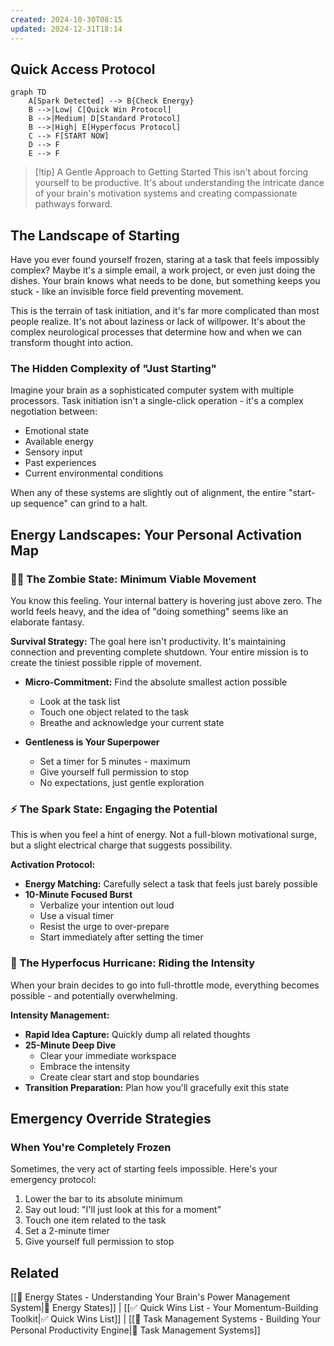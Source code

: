```yaml
---
created: 2024-10-30T08:15
updated: 2024-12-31T18:14
---
```


## Quick Access Protocol
```mermaid
graph TD
    A[Spark Detected] --> B{Check Energy}
    B -->|Low| C[Quick Win Protocol]
    B -->|Medium| D[Standard Protocol]
    B -->|High| E[Hyperfocus Protocol]
    C --> F[START NOW]
    D --> F
    E --> F
```

> [!tip] A Gentle Approach to Getting Started
> This isn't about forcing yourself to be productive. It's about understanding the intricate dance of your brain's motivation systems and creating compassionate pathways forward.

## The Landscape of Starting

Have you ever found yourself frozen, staring at a task that feels impossibly complex? Maybe it's a simple email, a work project, or even just doing the dishes. Your brain knows what needs to be done, but something keeps you stuck - like an invisible force field preventing movement.

This is the terrain of task initiation, and it's far more complicated than most people realize. It's not about laziness or lack of willpower. It's about the complex neurological processes that determine how and when we can transform thought into action.

### The Hidden Complexity of "Just Starting"

Imagine your brain as a sophisticated computer system with multiple processors. Task initiation isn't a single-click operation - it's a complex negotiation between:
- Emotional state
- Available energy
- Sensory input
- Past experiences
- Current environmental conditions

When any of these systems are slightly out of alignment, the entire "start-up sequence" can grind to a halt.

## Energy Landscapes: Your Personal Activation Map

### 🧟‍♂️ The Zombie State: Minimum Viable Movement

You know this feeling. Your internal battery is hovering just above zero. The world feels heavy, and the idea of "doing something" seems like an elaborate fantasy.

**Survival Strategy:**
The goal here isn't productivity. It's maintaining connection and preventing complete shutdown. Your entire mission is to create the tiniest possible ripple of movement.

- **Micro-Commitment:** Find the absolute smallest action possible
  * Look at the task list
  * Touch one object related to the task
  * Breathe and acknowledge your current state

- **Gentleness is Your Superpower**
  * Set a timer for 5 minutes - maximum
  * Give yourself full permission to stop
  * No expectations, just gentle exploration

### ⚡ The Spark State: Engaging the Potential

This is when you feel a hint of energy. Not a full-blown motivational surge, but a slight electrical charge that suggests possibility.

**Activation Protocol:**
- **Energy Matching:** Carefully select a task that feels just barely possible
- **10-Minute Focused Burst**
  * Verbalize your intention out loud
  * Use a visual timer
  * Resist the urge to over-prepare
  * Start immediately after setting the timer

### 🚀 The Hyperfocus Hurricane: Riding the Intensity

When your brain decides to go into full-throttle mode, everything becomes possible - and potentially overwhelming.

**Intensity Management:**
- **Rapid Idea Capture:** Quickly dump all related thoughts
- **25-Minute Deep Dive**
  * Clear your immediate workspace
  * Embrace the intensity
  * Create clear start and stop boundaries
- **Transition Preparation:** Plan how you'll gracefully exit this state

## Emergency Override Strategies

### When You're Completely Frozen
Sometimes, the very act of starting feels impossible. Here's your emergency protocol:

1. Lower the bar to its absolute minimum
2. Say out loud: "I'll just look at this for a moment"
3. Touch one item related to the task
4. Set a 2-minute timer
5. Give yourself full permission to stop
## Related
[[🔋 Energy States - Understanding Your Brain's Power Management System|🔋 Energy States]] | [[✅ Quick Wins List - Your Momentum-Building Toolkit|✅ Quick Wins List]] | [[🎯 Task Management Systems - Building Your Personal Productivity Engine|🎯 Task Management Systems]]

